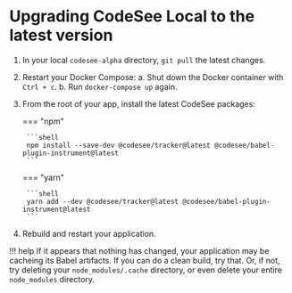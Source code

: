 # Upgrading CodeSee Local to the latest version

1. In your local `codesee-alpha` directory, `git pull` the latest changes.
2. Restart your Docker Compose:
    a. Shut down the Docker container with `Ctrl + c`.
    b. Run `docker-compose up` again.
3. From the root of your app, install the latest CodeSee packages:

    === "npm"

        ```shell
        npm install --save-dev @codesee/tracker@latest @codesee/babel-plugin-instrument@latest
        ```

    === "yarn"

        ```shell
        yarn add --dev @codesee/tracker@latest @codesee/babel-plugin-instrument@latest
        ```

4. Rebuild and restart your application.


!!! help
    If it appears that nothing has changed, your application may be cacheing its Babel artifacts. If you can do a clean build, try that. Or, if not, try deleting your `node_modules/.cache` directory, or even delete your entire `node_modules` directory.
